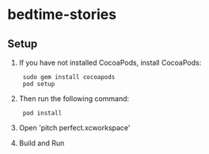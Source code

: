 # bedtime-stories


## Setup

1. If you have not installed CocoaPods, install CocoaPods:

		sudo gem install cocoapods
		pod setup

1. Then run the following command:
	
		pod install
    
1. Open 'pitch perfect.xcworkspace'

1. Build and Run
